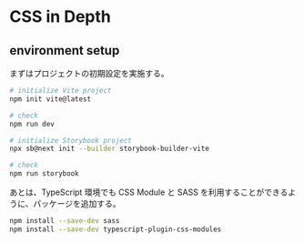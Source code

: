 # CSS in Depth

## environment setup

まずはプロジェクトの初期設定を実施する。

```bash
# initialize Vite project
npm init vite@latest

# check
npm run dev

# initialize Storybook project
npx sb@next init --builder storybook-builder-vite

# check
npm run storybook
```

あとは、TypeScript 環境でも CSS Module と SASS を利用することができるように、パッケージを追加する。

```bash
npm install --save-dev sass
npm install --save-dev typescript-plugin-css-modules
```
